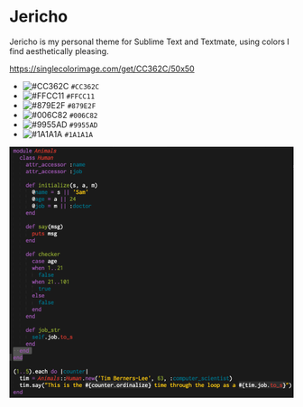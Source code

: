# Jericho

Jericho is my personal theme for Sublime Text and Textmate, using colors I find aesthetically pleasing.

https://singlecolorimage.com/get/CC362C/50x50


- ![#CC362C](https://singlecolorimage.com/get/CC362C/15x15) `#CC362C`
- ![#FFCC11](https://singlecolorimage.com/get/FFCC11/15x15) `#FFCC11`
- ![#879E2F](https://singlecolorimage.com/get/879E2F/15x15) `#879E2F`
- ![#006C82](https://singlecolorimage.com/get/006C82/15x15) `#006C82`
- ![#9955AD](https://singlecolorimage.com/get/9955AD/15x15) `#9955AD`
- ![#1A1A1A](https://singlecolorimage.com/get/1A1A1A/15x15) `#1A1A1A`

![example](https://github.com/jtp184/jericho-theme/blob/master/example.png)
